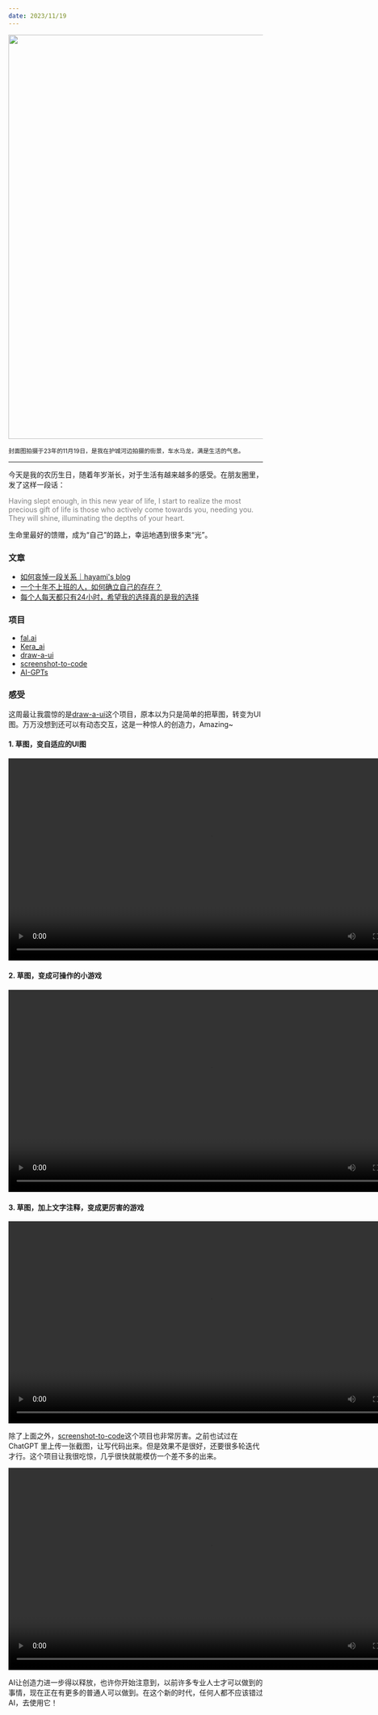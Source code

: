 ```yaml
---
date: 2023/11/19
---
```


<img src="https://chilohdata.s3.bitiful.net/weekly/2023-11-19.png" width="800"/>  

<small>封面图拍摄于23年的11月19日，是我在护城河边拍摄的街景，车水马龙，满是生活的气息。</small>

---

今天是我的农历生日，随着年岁渐长，对于生活有越来越多的感受。在朋友圈里，发了这样一段话：

<span style="color:grey">Having slept enough, in this new year of life, I start to realize the most precious gift of life is those who actively come towards you, needing you. They will shine, illuminating the depths of your heart.</span>

生命里最好的馈赠，成为“自己”的路上，幸运地遇到很多束“光”。


### 文章

- [如何哀悼一段关系｜hayami's blog](https://mp.weixin.qq.com/s/ZWWbm1RTQgfkaPlCLqtp8w)
- [一个十年不上班的人，如何确立自己的存在？](https://mp.weixin.qq.com/s/qkKqwoq8jp0FboLJ7uJpSg)
- [每个人每天都只有24小时，希望我的选择真的是我的选择](https://justinyan.me/post/5790)


### 项目

- [fal.ai](https://www.fal.ai/dynamic)
- [Kera_ai](https://twitter.com/krea_ai)
- [draw-a-ui](https://github.com/SawyerHood/draw-a-ui)
- [screenshot-to-code](https://github.com/abi/screenshot-to-code)
- [AI-GPTs](https://github.com/EmbraceAGI/Awesome-AI-GPTs)


### 感受

这周最让我震惊的是[draw-a-ui](https://github.com/SawyerHood/draw-a-ui)这个项目，原本以为只是简单的把草图，转变为UI图。万万没想到还可以有动态交互，这是一种惊人的创造力，Amazing~

#### 1. 草图，变自适应的UI图

<video width="800" height="auto" controls="">
  <source src="https://chilohdata.s3.bitiful.net/weekly/draw-a-ui-1.mp4" type="video/mp4">
  Your browser does not support the video tag.
</video>

#### 2. 草图，变成可操作的小游戏

<video width="800" height="auto" controls="">
  <source src="https://chilohdata.s3.bitiful.net/weekly/draw-a-ui-2.mp4" type="video/mp4">
  Your browser does not support the video tag.
</video>

#### 3. 草图，加上文字注释，变成更厉害的游戏

<video width="800" height="auto" controls="">
  <source src="https://chilohdata.s3.bitiful.net/weekly/draw-a-ui-3.mp4" type="video/mp4">
  Your browser does not support the video tag.
</video>

除了上面之外，[screenshot-to-code](https://github.com/abi/screenshot-to-code)这个项目也非常厉害。之前也试过在 ChatGPT 里上传一张截图，让写代码出来。但是效果不是很好，还要很多轮迭代才行。这个项目让我很吃惊，几乎很快就能模仿一个差不多的出来。

<video width="800" height="auto" controls="">
  <source src="https://chilohdata.s3.bitiful.net/weekly/screenshot-to-code.mp4" type="video/mp4">
  Your browser does not support the video tag.
</video>

AI让创造力进一步得以释放，也许你开始注意到，以前许多专业人士才可以做到的事情，现在正在有更多的普通人可以做到。在这个新的时代，任何人都不应该错过AI，去使用它！